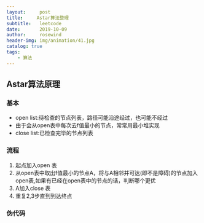 ```yaml
---
layout:     post
title:     Astar算法整理
subtitle:   leetcode
date:       2019-10-09
author:     rosewind
header-img: img/animation/41.jpg
catalog: true
tags:
    - 算法
---
```


## Astar算法原理

### 基本

- open list:待检查的节点列表，路径可能沿途经过，也可能不经过
- 由于会从open表中每次去f值最小的节点，常常用最小堆实现
- close list:已检查完毕的节点列表

### 流程

1. 起点加入open 表
2. 从open表中取出f值最小的节点A，将与A相邻并可达(即不是障碍)的节点加入open表,如果有已经在open表中的节点的话，判断哪个更优
3. A加入close 表
4. 重复2,3步直到到达终点

### 伪代码


